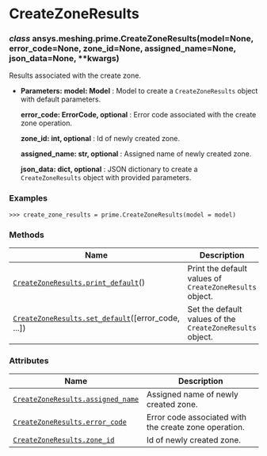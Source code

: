 # CreateZoneResults



### *class* ansys.meshing.prime.CreateZoneResults(model=None, error_code=None, zone_id=None, assigned_name=None, json_data=None, \*\*kwargs)

Results associated with the create zone.

* **Parameters:**
  **model: Model**
  : Model to create a `CreateZoneResults` object with default parameters.

  **error_code: ErrorCode, optional**
  : Error code associated with the create zone operation.

  **zone_id: int, optional**
  : Id of newly created zone.

  **assigned_name: str, optional**
  : Assigned name of newly created zone.

  **json_data: dict, optional**
  : JSON dictionary to create a `CreateZoneResults` object with provided parameters.

### Examples

```pycon
>>> create_zone_results = prime.CreateZoneResults(model = model)
```

<!-- !! processed by numpydoc !! -->

### Methods

| Name | Description |
|--------------------------------------------------------------------------------------------------------------------------------------------------------------|-----------------------------------------------------------|
| [`CreateZoneResults.print_default`](ansys.meshing.prime.CreateZoneResults.print_default.md#ansys.meshing.prime.CreateZoneResults.print_default)()            | Print the default values of `CreateZoneResults` object.   |
| [`CreateZoneResults.set_default`](ansys.meshing.prime.CreateZoneResults.set_default.md#ansys.meshing.prime.CreateZoneResults.set_default)([error_code, ...]) | Set the default values of the `CreateZoneResults` object. |

### Attributes

| Name | Description |
|---------------------------------------------------------------------------------------------------------------------------------------------------|-------------------------------------------------------|
| [`CreateZoneResults.assigned_name`](ansys.meshing.prime.CreateZoneResults.assigned_name.md#ansys.meshing.prime.CreateZoneResults.assigned_name)   | Assigned name of newly created zone.                  |
| [`CreateZoneResults.error_code`](ansys.meshing.prime.CreateZoneResults.error_code.md#ansys.meshing.prime.CreateZoneResults.error_code)            | Error code associated with the create zone operation. |
| [`CreateZoneResults.zone_id`](ansys.meshing.prime.CreateZoneResults.zone_id.md#ansys.meshing.prime.CreateZoneResults.zone_id)                     | Id of newly created zone.                             |

